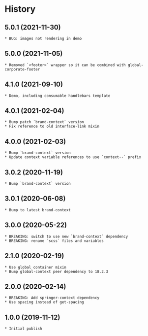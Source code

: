 # History

## 5.0.1 (2021-11-30)
    * BUG: images not rendering in demo

## 5.0.0 (2021-11-05)
    * Removed `<footer>` wrapper so it can be combined with global-corporate-footer

## 4.1.0 (2021-09-10)
    * Demo, including consumable handlebars template

## 4.0.1 (2021-02-04)
    * Bump patch `brand-context` version
    * Fix reference to old interface-link mixin

## 4.0.0 (2021-02-03)
    * Bump `brand-context` version
    * Update context variable references to use `context--` prefix

## 3.0.2 (2020-11-19)
    * Bump `brand-context` version

## 3.0.1 (2020-06-08)
    * Bump to latest brand-context

## 3.0.0 (2020-05-22)
    * BREAKING: switch to use new `brand-context` dependency
    * BREAKING: rename `scss` files and variables

## 2.1.0 (2020-02-19)
	* Use global container mixin
	* Bump global-context peer dependency to 18.2.3

## 2.0.0 (2020-02-14)
	* BREAKING: Add springer-context dependency
	* Use spacing instead of get-spacing

## 1.0.0 (2019-11-12)
	* Initial publish
